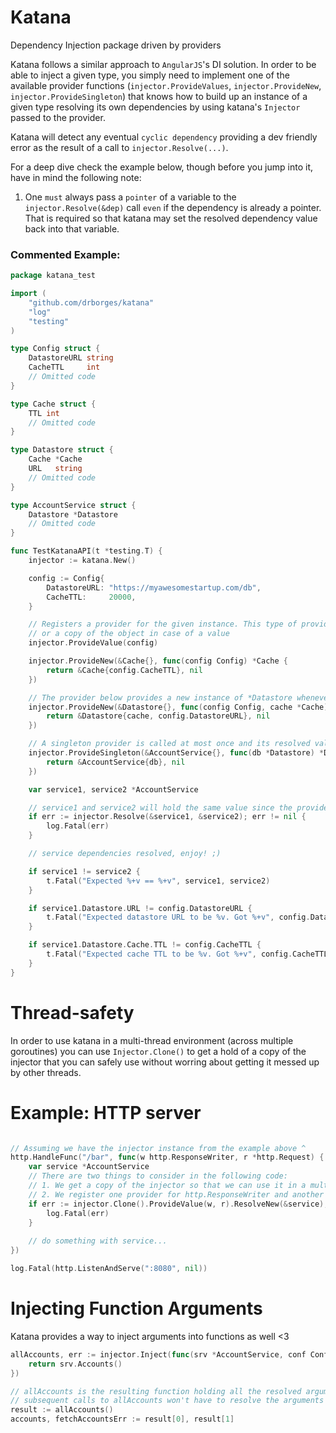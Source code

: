 # Katana

Dependency Injection package driven by providers

Katana follows a similar approach to `AngularJS`'s DI solution. In order to be able to inject a given type, you simply need to implement one of the available provider functions (`injector.ProvideValues`, `injector.ProvideNew`, `injector.ProvideSingleton`) that knows how to build up an instance of a given type resolving its own dependencies by using katana's `Injector` passed to the provider.

Katana will detect any eventual `cyclic dependency` providing a dev friendly error as the result of a call to `injector.Resolve(...)`.

For a deep dive check the example below, though before you jump into it, have in mind the following note:

1. One `must` always pass a `pointer` of a variable to the `injector.Resolve(&dep)` call `even` if the dependency is already a pointer. That is required so that katana may set the resolved dependency value back into that variable.

### Commented Example:

```go
package katana_test

import (
	"github.com/drborges/katana"
	"log"
	"testing"
)

type Config struct {
	DatastoreURL string
	CacheTTL     int
	// Omitted code
}

type Cache struct {
	TTL int
	// Omitted code
}

type Datastore struct {
	Cache *Cache
	URL   string
	// Omitted code
}

type AccountService struct {
	Datastore *Datastore
	// Omitted code
}

func TestKatanaAPI(t *testing.T) {
	injector := katana.New()

	config := Config{
		DatastoreURL: "https://myawesomestartup.com/db",
		CacheTTL:     20000,
	}

	// Registers a provider for the given instance. This type of provider returns the same object in case of registering a pointer
	// or a copy of the object in case of a value
	injector.ProvideValue(config)

	injector.ProvideNew(&Cache{}, func(config Config) *Cache {
		return &Cache{config.CacheTTL}, nil
	})

	// The provider below provides a new instance of *Datastore whenever it is requested. Its resolved instance is never cached and subsequent resolution calls of the same type will always call the provider function.
	injector.ProvideNew(&Datastore{}, func(config Config, cache *Cache) *Datastore {
		return &Datastore{cache, config.DatastoreURL}, nil
	})

	// A singleton provider is called at most once and its resolved value is then cached so further requests yield the same result.
	injector.ProvideSingleton(&AccountService{}, func(db *Datastore) *Datastore {
		return &AccountService{db}, nil
	})

	var service1, service2 *AccountService

	// service1 and service2 will hold the same value since the provider for *AccountService is a singleton one
	if err := injector.Resolve(&service1, &service2); err != nil {
		log.Fatal(err)
	}

	// service dependencies resolved, enjoy! ;)

	if service1 != service2 {
		t.Fatal("Expected %+v == %+v", service1, service2)
	}

	if service1.Datastore.URL != config.DatastoreURL {
		t.Fatal("Expected datastore URL to be %v. Got %+v", config.DatastoreURL, service1.Datastore.URL)
	}

	if service1.Datastore.Cache.TTL != config.CacheTTL {
		t.Fatal("Expected cache TTL to be %v. Got %+v", config.CacheTTL, service1.Datastore.Cache.TTL)
	}
}
```

# Thread-safety

In order to use katana in a multi-thread environment (across multiple goroutines) you can use `Injector.Clone()` to get a hold of a copy of the injector that you can safely use without worring about getting it messed up by other threads.

# Example: HTTP server

```go

// Assuming we have the injector instance from the example above ^
http.HandleFunc("/bar", func(w http.ResponseWriter, r *http.Request) {
    var service *AccountService
    // There are two things to consider in the following code:
    // 1. We get a copy of the injector so that we can use it in a multi-thread environment.
    // 2. We register one provider for http.ResponseWriter and another one for *http.Request so we can inject them as dependencies into any type requesting them (though in this case we don't do anything with them, will work on a better example ><)
	if err := injector.Clone().ProvideValue(w, r).ResolveNew(&service); err != nil {
	    log.Fatal(err)
	}
	
	// do something with service...
})

log.Fatal(http.ListenAndServe(":8080", nil))
```

# Injecting Function Arguments

Katana provides a way to inject arguments into functions as well <3

```go
allAccounts, err := injector.Inject(func(srv *AccountService, conf Config) ([]*Accounts, error) {
    return srv.Accounts()
})

// allAccounts is the resulting function holding all the resolved arguments
// subsequent calls to allAccounts won't have to resolve the arguments again
result := allAccounts()
accounts, fetchAccountsErr := result[0], result[1]
```

